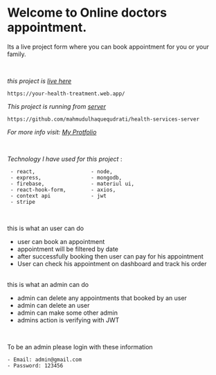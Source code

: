 # Welcome to Online doctors appointment.

Its a live project form where you can book appointment for you or your family.
<br/>

<br/>

_this project is [live here](https://your-health-treatment.web.app/ "project url")_

```
https://your-health-treatment.web.app/
```

_This project is running from [server](https://github.com/mahmudulhaquequdrati/health-services-server "server code")_

```
https://github.com/mahmudulhaquequdrati/health-services-server
```

_For more info visit: [My Protfolio]('https://mahmudulhaquequdrati.com')_

<br/>

_Technology I have used for this project_ :

```
 - react,                  - node,
 - express,                - mongodb,
 - firebase,               - materiul ui,
 - react-hook-form,        - axios,
 - context api             - jwt
 - stripe
```

<br/>

this is what an user can do
<br/>

- user can book an appointment
- appointment will be filtered by date
- after successfully booking then user can pay for his appointment
- User can check his appointment on dashboard and track his order

<br/>
this is what an admin can do

- admin can delete any appointments that booked by an user
- admin can delete an user
- admin can make some other admin
- admins action is verifying with JWT

<br/>

To be an admin please login with these information

```
- Email: admin@gmail.com
- Password: 123456
```
